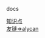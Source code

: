 
docs


<style>
#beian {
 display:block;
 height:50px;
 line-height:50px;
 margin-top:50%;
 position:relative;
}
.else{
	margin-top:1%;
}
</style>


<a target="blank"  href="https://lidaqi001.github.io/ldq-blog/doc">知识点</a>
<br/>
<a target="blank"  href="http://alycan.com/">友链=>alycan</a>